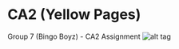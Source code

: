 # CA2 (Yellow Pages)
Group 7 (Bingo Boyz) - CA2 Assignment
![alt tag](http://i.imgur.com/N9UQckB.jpg)
